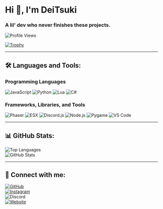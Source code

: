 # Hi 👋, I'm DeiTsuki  
### A lil' dev who never finishes these projects.

![Profile Views](https://komarev.com/ghpvc/?username=deitsukiii&label=Profile%20views&color=0e75b6&style=flat)  

[![Trophy](https://github-profile-trophy.vercel.app/?username=deitsukiii&theme=onestar&column=8)](https://github.com/ryo-ma/github-profile-trophy)  

---

## 🛠️ Languages and Tools:  

### Programming Languages  
![JavaScript](https://img.shields.io/badge/Language-JavaScript-f1e05a)
![Python](https://img.shields.io/badge/Language-Python-3572A5)
![Lua](https://img.shields.io/badge/Language-Lua-000080)
![C#](https://img.shields.io/badge/Language-Cs-000080)
<!-- ![HTML5](https://img.shields.io/badge/Language-HTML5-E34F26)   -->

### Frameworks, Libraries, and Tools  
![Phaser](https://img.shields.io/badge/Framework-Phaser-7289DA)
![ESX](https://img.shields.io/badge/Framework-ESX-yellow)
![Discord.js](https://img.shields.io/badge/Library-Discord.js-5865F2)
![Node.js](https://img.shields.io/badge/Tool-Node.js-43853D)
![Pygame](https://img.shields.io/badge/Library-Pygame-3776AB)
![VS Code](https://img.shields.io/badge/Editor-VS_Code-007ACC)
<!-- ![Flask](https://img.shields.io/badge/Framework-Flask-000000)   -->

---


## 📊 GitHub Stats:  

![Top Languages](https://github-readme-stats.vercel.app/api/top-langs?username=deitsukiii&show_icons=true&locale=en&layout=compact&theme=radical)  
![GitHub Stats](https://github-readme-stats.vercel.app/api?username=deitsukiii&show_icons=true&locale=en&theme=radical)

---

## 🤝 Connect with me:  

[![GitHub](https://img.shields.io/badge/GitHub-DeiTsukiii-black?style=flat-square&logo=github&logoColor=f5f5f5)](https://github.com/deitsukiii)  
[![Instagram](https://img.shields.io/badge/Instagram-deitsukii__-DD2A7B?style=flat-square&logo=instagram&logoColor=f5f5f5)](https://www.instagram.com/deitsukii_)  
![Discord](https://img.shields.io/badge/Discord-deitsuki__-5865F2?style=flat-square&logo=discord&logoColor=f5f5f5)  
[![Website](https://img.shields.io/badge/Website-deitsuki.games-195EFF?style=flat-square&logo=google-chrome&logoColor=f5f5f5)](https://deitsuki.games) 
